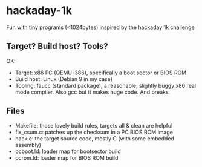 # hackaday-1k
Fun with tiny programs (&lt;1024bytes) inspired by the hackaday 1k challenge

## Target? Build host? Tools?
OK:
* Target: x86 PC (QEMU i386), specifically a boot sector or BIOS ROM.
* Build host: Linux (Debian 9 in my case)
* Tooling: faucc (standard package), a reasonable, slightly buggy x86 real mode compiler. Also gcc but it makes huge code. And breaks.

## Files
* Makefile: those lovely build rules, targets all &amp; clean are helpful
* fix_csum.c: patches up the checksum in a PC BIOS ROM image
* hack.c: the target source code, mostly C (with some embedded assembly)
* pcboot.ld: loader map for bootsector build
* pcrom.ld: loader map for BIOS ROM build
